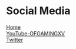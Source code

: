 # Social Media
[Home](https://ofgamingxv.github.io/Portfolio/)  
[YouTube-OFGAMINGXV](https://www.youtube.com/channel/UC-y0QeMwykEp2rVibSkhR1Q?view_as=subscriber)  
[Twitter](https://twitter.com/Acarterreed)
